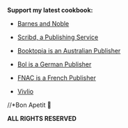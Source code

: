 **Support my latest cookbook:**

* [Barnes and Noble](https://www.barnesandnoble.com/.../comfort.../1138007163)

* [Scribd, a Publishing Service](https://www.scribd.com/book/481876586/Comfort-Foods-of-Today)

* [Booktopia is an Australian Publisher](https://www.booktopia.com.au/comfort-foods-of-today-nigel-phillips/ebook/9781393154716.html&ved=2ahUKEwimiMrfs8n8AhXK4GEKHeWJANcQFnoECAwQAQ&usg=AOvVaw2QcIDKQtN22jHdjPOVSN6h?fbclid=IwAR1MKrU-j_uN549cnHMZ7AnXPojdZWNOafxMfzGfy82r-p8Co_e9oBCwkYA)

* [Bol is a German Publisher](https://www.bol.com/nl/nl/p/comfort-foods-of-today/9300000016009708/?bltgh=q-w0RFmJZyGKuEeQbuNK0Q.2_6.7.ProductTitle)

* [FNAC is a French Publisher](https://www.fnac.com/livre-numerique/a15363569/Nigel-Phillips-Comfort-Foods-of-Today#omnsearchpos=1)

* [Vivlio](https://shop.vivlio.com/product/9781393154716_9781393154716_10020/comfort-foods-of-today)

//*Bon Apetit :honey_pot:

**ALL RIGHTS RESERVED**
<!---
swooshcode/swooshcode is a ✨ special ✨ repository because its `README.md` (this file) appears on your GitHub profile.
You can click the Preview link to take a look at your changes.
--->
